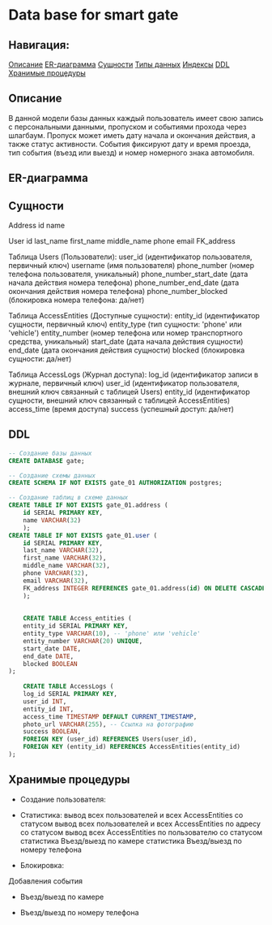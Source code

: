 # Data base for smart gate

## Навигация:
[Описание](#title1)
[ER-диаграмма](#title2)
[Сущности](#title3)
[Типы данных](#title4)
[Индексы](#title5)
[DDL](#title6)
[Хранимые процедуры](#title7)


## <a id="title1">Описание</a>
В данной модели базы данных каждый пользователь имеет свою запись с персональными данными, пропуском и событиями прохода через шлагбаум. Пропуск может иметь дату начала и окончания действия, а также статус активности. События фиксируют дату и время проезда, тип события (въезд или выезд) и номер номерного знака автомобиля.

## <a id="title2">ER-диаграмма</a>

## <a id="title3">Сущности</a>
Address
id
name

User
id
last_name
first_name
middle_name
phone
email
FK_address

Таблица Users (Пользователи):
user_id (идентификатор пользователя, первичный ключ)
username (имя пользователя)
phone_number (номер телефона пользователя, уникальный)
phone_number_start_date (дата начала действия номера телефона)
phone_number_end_date (дата окончания действия номера телефона)
phone_number_blocked (блокировка номера телефона: да/нет)

Таблица AccessEntities (Доступные сущности):
entity_id (идентификатор сущности, первичный ключ)
entity_type (тип сущности: 'phone' или 'vehicle')
entity_number (номер телефона или номер транспортного средства, уникальный)
start_date (дата начала действия сущности)
end_date (дата окончания действия сущности)
blocked (блокировка сущности: да/нет)

Таблица AccessLogs (Журнал доступа):
log_id (идентификатор записи в журнале, первичный ключ)
user_id (идентификатор пользователя, внешний ключ связанный с таблицей Users)
entity_id (идентификатор сущности, внешний ключ связанный с таблицей AccessEntities)
access_time (время доступа)
success (успешный доступ: да/нет)

## <a id="title6">DDL</a>
```sql
-- Создание базы данных
CREATE DATABASE gate;

-- Создание схемы данных
CREATE SCHEMA IF NOT EXISTS gate_01 AUTHORIZATION postgres;

-- Создание таблиц в схеме данных
CREATE TABLE IF NOT EXISTS gate_01.address (
	id SERIAL PRIMARY KEY,
	name VARCHAR(32)
	);
CREATE TABLE IF NOT EXISTS gate_01.user (
	id SERIAL PRIMARY KEY,
	last_name VARCHAR(32),
	first_name VARCHAR(32),
	middle_name VARCHAR(32),
	phone VARCHAR(32),
	email VARCHAR(32),
	FK_address INTEGER REFERENCES gate_01.address(id) ON DELETE CASCADE
	);
	
	
	CREATE TABLE Access_entities (
    entity_id SERIAL PRIMARY KEY,
    entity_type VARCHAR(10), -- 'phone' или 'vehicle'
    entity_number VARCHAR(20) UNIQUE,
    start_date DATE,
    end_date DATE,
    blocked BOOLEAN
);
	
	CREATE TABLE AccessLogs (
    log_id SERIAL PRIMARY KEY,
    user_id INT,
    entity_id INT,
    access_time TIMESTAMP DEFAULT CURRENT_TIMESTAMP,
    photo_url VARCHAR(255), -- Ссылка на фотографию
    success BOOLEAN,
    FOREIGN KEY (user_id) REFERENCES Users(user_id),
    FOREIGN KEY (entity_id) REFERENCES AccessEntities(entity_id)
);
```
## <a id="title7">Хранимые процедуры</a>
- Создание пользователя:

- Статистика:
вывод всех пользователей и всех AccessEntities со статусом
вывод всех пользователей и всех AccessEntities по адресу со статусом
вывод всех AccessEntities по пользователю со статусом
статистика Въезд/выезд по камере
статистика Въезд/выезд  по номеру телефона

- Блокировка:

Добавления события
- Въезд/выезд по камере

- Въезд/выезд по номеру телефона


